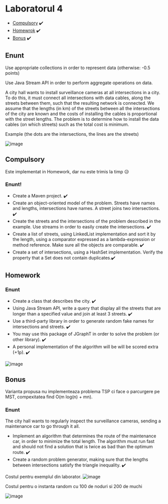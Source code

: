 
# Laboratorul 4

 * [Compulsory](#Compulsory) :heavy_check_mark:
 * [Homewrok](#homework) :heavy_check_mark:
 * [Bonus](#bonus) :heavy_check_mark:

## Enunt

Use appropriate collections in order to represent data (otherwise: -0.5 points)

Use Java Stream API in order to perform aggregate operations on data.

A city hall wants to install surveillance cameras at all intersections in a city.
To do this, it must connect all intersections with data cables, along the streets between them, such that the resulting network is connected.
We assume that the lengths (in km) of the streets between all the intersections of the city are known and the costs of installing the cables is proportional with the street lengths.
The problem is to determine how to install the data cables (on which streets) such as the total cost is minimum.

Example (the dots are the intersections, the lines are the streets)


![image](https://user-images.githubusercontent.com/79217056/159515649-fc094ee7-7e0f-4b22-8508-c3e7d89b82fc.png)

## Compulsory 

Este implementat in Homework, dar nu este trimis la timp :disappointed_relieved:

### Enunt!
 * Create a Maven project. :heavy_check_mark:
 * Create an object-oriented model of the problem. Streets have names and lengths, intersections have names. A street joins two intersections. :heavy_check_mark:
 * Create the streets and the intersections of the problem described in the example. Use streams in order to easily create the intersections. :heavy_check_mark:
 * Create a list of streets, using LinkedList implementation and sort it by the length, using a comparator expressed as a lambda-expression or method reference. Make sure all the objects are comparable. :heavy_check_mark:
 * Create a set of intersections, using a HashSet implementation. Verify the property that a Set does not contain duplicates.:heavy_check_mark:

## Homework

### Enunt
  * Create a class that describes the city. :heavy_check_mark:
  * Using Java Stream API, write a query that display all the streets that are longer than a specified value and join at least 3 streets. :heavy_check_mark:
  * Use a third-party library in order to generate random fake names for intersections and streets.  :heavy_check_mark:
  * You may use this package of JGraphT in order to solve the problem (or other library). :heavy_check_mark:
  * A personal implementation of the algorithm will be will be scored extra (+1p). :heavy_check_mark:

![image](https://user-images.githubusercontent.com/79217056/159517954-e4329273-0b50-4bf1-a87f-ed690252697b.png)

## Bonus 

Varianta propusa nu implementeaza problema TSP ci face o parcurgere pe MST, compexitatea find  O(m log(n) + mn).

### Enunt

The city hall wants to regularly inspect the surveillance cameras, sending a maintenance car to go through it all.

 * Implement an algorithm that determines the route of the maintenance car, in order to minimize the total length. The algorithm must run fast and should not find a solution that is twice as bad than the optimum route. :heavy_check_mark:
 * Create a random problem generator, making sure that the lengths between intersections satisfy the triangle inequality. :heavy_check_mark:


Costul pentru exemplul din laborator.
![image](https://user-images.githubusercontent.com/79217056/159949969-930660cf-455a-4bc8-ae11-2c461094f7bd.png)


Costul pentru o instanta random cu 100 de noduri si 200 de muchi

![image](https://user-images.githubusercontent.com/79217056/159950289-0b85726c-c139-4d66-ac40-988814f70a60.png)

